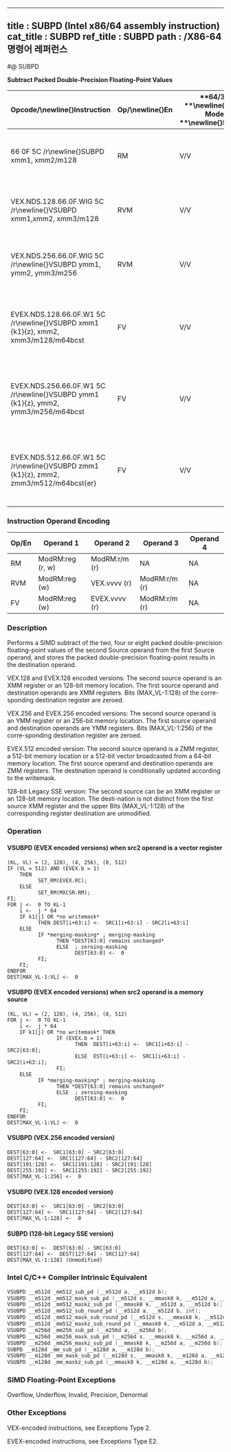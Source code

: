----------------------------
title : SUBPD (Intel x86/64 assembly instruction)
cat_title : SUBPD
ref_title : SUBPD
path : /X86-64 명령어 레퍼런스
----------------------------
#@ SUBPD

**Subtract Packed Double-Precision Floating-Point Values**

|**Opcode/**\newline{}**Instruction**|**Op/**\newline{}**En**|**64/32 **\newline{}**bit Mode **\newline{}**Support**|**CPUID **\newline{}**Feature **\newline{}**Flag**|**Description**|
|------------------------------------|-----------------------|------------------------------------------------------|--------------------------------------------------|---------------|
|66 0F 5C /r\newline{}SUBPD xmm1, xmm2/m128|RM|V/V|SSE2|Subtract packed double-precision floating-point values in xmm2/mem from xmm1 and store result in xmm1.|
|VEX.NDS.128.66.0F.WIG 5C /r\newline{}VSUBPD xmm1,xmm2, xmm3/m128|RVM|V/V|AVX|Subtract packed double-precision floating-point values in xmm3/mem from xmm2 and store result in xmm1.|
|VEX.NDS.256.66.0F.WIG 5C /r\newline{}VSUBPD ymm1, ymm2, ymm3/m256|RVM|V/V|AVX|Subtract packed double-precision floating-point values in ymm3/mem from ymm2 and store result in ymm1.|
|EVEX.NDS.128.66.0F.W1 5C /r\newline{}VSUBPD xmm1 {k1}{z}, xmm2, xmm3/m128/m64bcst |FV|V/V|AVX512VLAVX512F|Subtract packed double-precision floating-point values from xmm3/m128/m64bcst to xmm2 and store result in xmm1 with writemask k1.|
|EVEX.NDS.256.66.0F.W1 5C /r\newline{}VSUBPD ymm1 {k1}{z}, ymm2, ymm3/m256/m64bcst|FV|V/V|AVX512VLAVX512F|Subtract packed double-precision floating-point values from ymm3/m256/m64bcst to ymm2 and store result in ymm1 with writemask k1.|
|EVEX.NDS.512.66.0F.W1 5C /r\newline{}VSUBPD zmm1 {k1}{z}, zmm2, zmm3/m512/m64bcst{er}|FV|V/V|AVX512F|Subtract packed double-precision floating-point values from zmm3/m512/m64bcst to zmm2 and store result in zmm1 with writemask k1.|
### Instruction Operand Encoding


|Op/En|Operand 1|Operand 2|Operand 3|Operand 4|
|-----|---------|---------|---------|---------|
|RM|ModRM:reg (r, w)|ModRM:r/m (r)|NA|NA|
|RVM|ModRM:reg (w)|VEX.vvvv (r)|ModRM:r/m (r)|NA|
|FV|ModRM:reg (w)|EVEX.vvvv (r)|ModRM:r/m (r)|NA|
### Description


Performs a SIMD subtract of the two, four or eight packed double-precision floating-point values of the second Source operand from the first Source operand, and stores the packed double-precision floating-point results in the destination operand.

VEX.128 and EVEX.128 encoded versions: The second source operand is an XMM register or an 128-bit memory location. The first source operand and destination operands are XMM registers. Bits (MAX_VL-1:128) of the corre-sponding destination register are zeroed.

VEX.256 and EVEX.256 encoded versions: The second source operand is an YMM register or an 256-bit memory location. The first source operand and destination operands are YMM registers. Bits (MAX_VL-1:256) of the corre-sponding destination register are zeroed.

EVEX.512 encoded version: The second source operand is a ZMM register, a 512-bit memory location or a 512-bit vector broadcasted from a 64-bit memory location. The first source operand and destination operands are ZMM registers. The destination operand is conditionally updated according to the writemask.

128-bit Legacy SSE version: The second source can be an XMM register or an 128-bit memory location. The desti-nation is not distinct from the first source XMM register and the upper Bits (MAX_VL-1:128) of the corresponding register destination are unmodified.


### Operation
#### VSUBPD (EVEX encoded versions) when src2 operand is a vector register
```info-verb
(KL, VL) = (2, 128), (4, 256), (8, 512)
IF (VL = 512) AND (EVEX.b = 1) 
    THEN
          SET_RM(EVEX.RC);
    ELSE 
          SET_RM(MXCSR.RM);
FI;
FOR j  <-  0 TO KL-1
    i  <-  j * 64
    IF k1[j] OR *no writemask*
          THEN DEST[i+63:i] <-   SRC1[i+63:i] - SRC2[i+63:i]
    ELSE 
          IF *merging-masking* ; merging-masking
                THEN *DEST[63:0] remains unchanged*
                ELSE  ; zeroing-masking
                      DEST[63:0] <-   0
          FI;
    FI;
ENDFOR
DEST[MAX_VL-1:VL]  <-  0
```
#### VSUBPD (EVEX encoded versions) when src2 operand is a memory source
```info-verb
(KL, VL) = (2, 128), (4, 256), (8, 512)
FOR j  <-  0 TO KL-1
    i <-   j * 64
    IF k1[j] OR *no writemask* THEN
                IF (EVEX.b = 1)
                      THEN  DEST[i+63:i]  <-  SRC1[i+63:i] - SRC2[63:0];
                      ELSE  EST[i+63:i]  <-  SRC1[i+63:i] - SRC2[i+63:i];
                FI;
    ELSE 
          IF *merging-masking* ; merging-masking
                THEN *DEST[63:0] remains unchanged*
                ELSE  ; zeroing-masking
                      DEST[63:0]  <-  0
          FI;
    FI;
ENDFOR
DEST[MAX_VL-1:VL]  <-  0
```
#### VSUBPD (VEX.256 encoded version)
```info-verb
DEST[63:0]  <-  SRC1[63:0] - SRC2[63:0]
DEST[127:64]  <-  SRC1[127:64] - SRC2[127:64]
DEST[191:128]  <-  SRC1[191:128] - SRC2[191:128]
DEST[255:192]  <-  SRC1[255:192] - SRC2[255:192]
DEST[MAX_VL-1:256]  <-  0
```
#### VSUBPD (VEX.128 encoded version)
```info-verb
DEST[63:0] <-   SRC1[63:0] - SRC2[63:0]
DEST[127:64]  <-  SRC1[127:64] - SRC2[127:64]
DEST[MAX_VL-1:128]  <-  0
```
#### SUBPD (128-bit Legacy SSE version)
```info-verb
DEST[63:0]  <-  DEST[63:0] - SRC[63:0]
DEST[127:64]  <-  DEST[127:64] - SRC[127:64]
DEST[MAX_VL-1:128] (Unmodified)
```

### Intel C/C++ Compiler Intrinsic Equivalent

```cpp
VSUBPD __m512d _mm512_sub_pd (__m512d a, __m512d b);
VSUBPD __m512d _mm512_mask_sub_pd (__m512d s, __mmask8 k, __m512d a, __m512d b);
VSUBPD __m512d _mm512_maskz_sub_pd (__mmask8 k, __m512d a, __m512d b);
VSUBPD __m512d _mm512_sub_round_pd (__m512d a, __m512d b, int);
VSUBPD __m512d _mm512_mask_sub_round_pd (__m512d s, __mmask8 k, __m512d a, __m512d b, int);
VSUBPD __m512d _mm512_maskz_sub_round_pd (__mmask8 k, __m512d a, __m512d b, int);
VSUBPD __m256d _mm256_sub_pd (__m256d a, __m256d b);
VSUBPD __m256d _mm256_mask_sub_pd (__m256d s, __mmask8 k, __m256d a, __m256d b);
VSUBPD __m256d _mm256_maskz_sub_pd (__mmask8 k, __m256d a, __m256d b);
SUBPD __m128d _mm_sub_pd (__m128d a, __m128d b);
VSUBPD __m128d _mm_mask_sub_pd (__m128d s, __mmask8 k, __m128d a, __m128d b);
VSUBPD __m128d _mm_maskz_sub_pd (__mmask8 k, __m128d a, __m128d b);
```
### SIMD Floating-Point Exceptions


Overflow, Underflow, Invalid, Precision, Denormal

### Other Exceptions


VEX-encoded instructions, see Exceptions Type 2.

EVEX-encoded instructions, see Exceptions Type E2.

